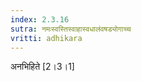 ```yaml
---
index: 2.3.16
sutra: नमःस्वस्तिस्वाहास्वधालंवषड्योगाच्च
vritti: adhikara
---
```


 अनभिहिते [2।3।1] 